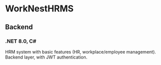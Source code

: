 # WorkNestHRMS
## Backend
### .NET 8.0, C#
HRM system with basic features (HR, workplace/employee management). Backend layer, with JWT authentication.

